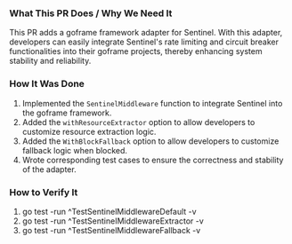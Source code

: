 ### What This PR Does / Why We Need It
This PR adds a goframe framework adapter for Sentinel. With this adapter, developers can easily integrate Sentinel's rate limiting and circuit breaker functionalities into their goframe projects, thereby enhancing system stability and reliability.

### How It Was Done
1. Implemented the `SentinelMiddleware` function to integrate Sentinel into the goframe framework.
2. Added the `withResourceExtractor` option to allow developers to customize resource extraction logic.
3. Added the `WithBlockFallback` option to allow developers to customize fallback logic when blocked.
4. Wrote corresponding test cases to ensure the correctness and stability of the adapter.

### How to Verify It
1. go test -run ^TestSentinelMiddlewareDefault -v 
2. go test -run ^TestSentineIMiddlewareExtractor -v 
3. go test -run ^TestSentinelMiddlewareFallback -v

